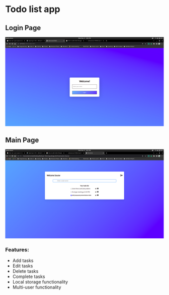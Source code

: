 # Todo list app


## Login Page
![alt text](https://github.com/sahasourav17/Multiuser-Todo-App-JS/blob/main/images/login-page.png)

## Main Page
![alt text](https://github.com/sahasourav17/Multiuser-Todo-App-JS/blob/main/images/main.png)


### Features:
- Add tasks
- Edit tasks
- Delete tasks
- Complete tasks
- Local storage functionality
- Multi-user functionality
